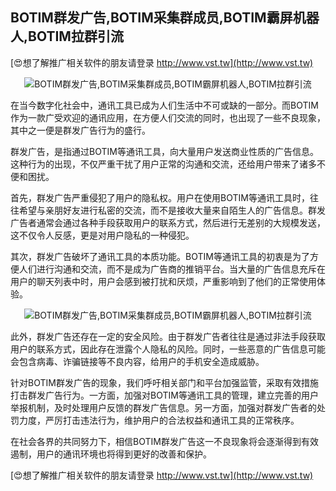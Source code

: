 ## **BOTIM群发广告,BOTIM采集群成员,BOTIM霸屏机器人,BOTIM拉群引流**

[😍想了解推广相关软件的朋友请登录 http://www.vst.tw](http://www.vst.tw)

 <center><img src="https://vst.tw/MP4/tuiguang/png/3.png" alt="BOTIM群发广告,BOTIM采集群成员,BOTIM霸屏机器人,BOTIM拉群引流"></center>

在当今数字化社会中，通讯工具已成为人们生活中不可或缺的一部分。而BOTIM作为一款广受欢迎的通讯应用，在方便人们交流的同时，也出现了一些不良现象，其中之一便是群发广告行为的盛行。

群发广告，是指通过BOTIM等通讯工具，向大量用户发送商业性质的广告信息。这种行为的出现，不仅严重干扰了用户正常的沟通和交流，还给用户带来了诸多不便和困扰。

首先，群发广告严重侵犯了用户的隐私权。用户在使用BOTIM等通讯工具时，往往希望与亲朋好友进行私密的交流，而不是接收大量来自陌生人的广告信息。群发广告者通常会通过各种手段获取用户的联系方式，然后进行无差别的大规模发送，这不仅令人反感，更是对用户隐私的一种侵犯。

其次，群发广告破坏了通讯工具的本质功能。BOTIM等通讯工具的初衷是为了方便人们进行沟通和交流，而不是成为广告商的推销平台。当大量的广告信息充斥在用户的聊天列表中时，用户会感到被打扰和厌烦，严重影响到了他们的正常使用体验。

 <center><img src="https://vst.tw/MP4/tuiguang/png/4.png" alt="BOTIM群发广告,BOTIM采集群成员,BOTIM霸屏机器人,BOTIM拉群引流"></center>

此外，群发广告还存在一定的安全风险。由于群发广告者往往是通过非法手段获取用户的联系方式，因此存在泄露个人隐私的风险。同时，一些恶意的广告信息可能会包含病毒、诈骗链接等不良内容，给用户的手机安全造成威胁。

针对BOTIM群发广告的现象，我们呼吁相关部门和平台加强监管，采取有效措施打击群发广告行为。一方面，加强对BOTIM等通讯工具的管理，建立完善的用户举报机制，及时处理用户反馈的群发广告信息。另一方面，加强对群发广告者的处罚力度，严厉打击违法行为，维护用户的合法权益和通讯工具的正常秩序。

在社会各界的共同努力下，相信BOTIM群发广告这一不良现象将会逐渐得到有效遏制，用户的通讯环境也将得到更好的改善和保护。

[😍想了解推广相关软件的朋友请登录 http://www.vst.tw](http://www.vst.tw)




